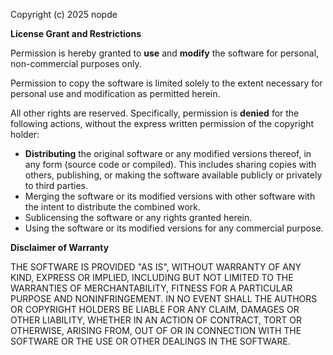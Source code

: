 Copyright (c) 2025 nopde

**License Grant and Restrictions**

Permission is hereby granted to **use** and **modify** the software for personal, non-commercial purposes only.

Permission to copy the software is limited solely to the extent necessary for personal use and modification as permitted herein.

All other rights are reserved. Specifically, permission is **denied** for the following actions, without the express written permission of the copyright holder:
* **Distributing** the original software or any modified versions thereof, in any form (source code or compiled). This includes sharing copies with others, publishing, or making the software available publicly or privately to third parties.
* Merging the software or its modified versions with other software with the intent to distribute the combined work.
* Sublicensing the software or any rights granted herein.
* Using the software or its modified versions for any commercial purpose.

**Disclaimer of Warranty**

THE SOFTWARE IS PROVIDED "AS IS", WITHOUT WARRANTY OF ANY KIND, EXPRESS OR IMPLIED, INCLUDING BUT NOT LIMITED TO THE WARRANTIES OF MERCHANTABILITY, FITNESS FOR A PARTICULAR PURPOSE AND NONINFRINGEMENT. IN NO EVENT SHALL THE AUTHORS OR COPYRIGHT HOLDERS BE LIABLE FOR ANY CLAIM, DAMAGES OR OTHER LIABILITY, WHETHER IN AN ACTION OF CONTRACT, TORT OR OTHERWISE, ARISING FROM, OUT OF OR IN CONNECTION WITH THE SOFTWARE OR THE USE OR OTHER DEALINGS IN THE SOFTWARE.